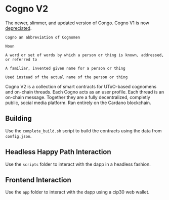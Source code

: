 # Cogno V2

The newer, slimmer, and updated version of Congo. Cogno V1 is now [depreciated](https://github.com/logicalmechanism/cogno).

```
Cogno an abbreviation of Cognomen 

Noun

A word or set of words by which a person or thing is known, addressed, or referred to

A familiar, invented given name for a person or thing 

Used instead of the actual name of the person or thing
```

Cogno V2 is a collection of smart contracts for UTxO-based cognomens and on-chain threads. Each Cogno acts as an user profile. Each thread is an on-chain message. Together they are a fully decentralized, completly public, social media platform. Ran entirely on the Cardano blockchain.

## Building

Use the `complete_build.sh` script to build the contracts using the data from `config.json`.

## Headless Happy Path Interaction

Use the `scripts` folder to interact with the dapp in a headless fashion.

## Frontend Interaction

Use the `app` folder to interact with the dapp using a cip30 web wallet.
